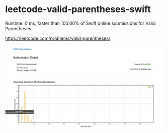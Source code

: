 # leetcode-valid-parentheses-swift
Runtime: 0 ms, faster than 100.00% of Swift online submissions for Valid Parentheses.

https://leetcode.com/problems/valid-parentheses/

![](leetcode.png)
